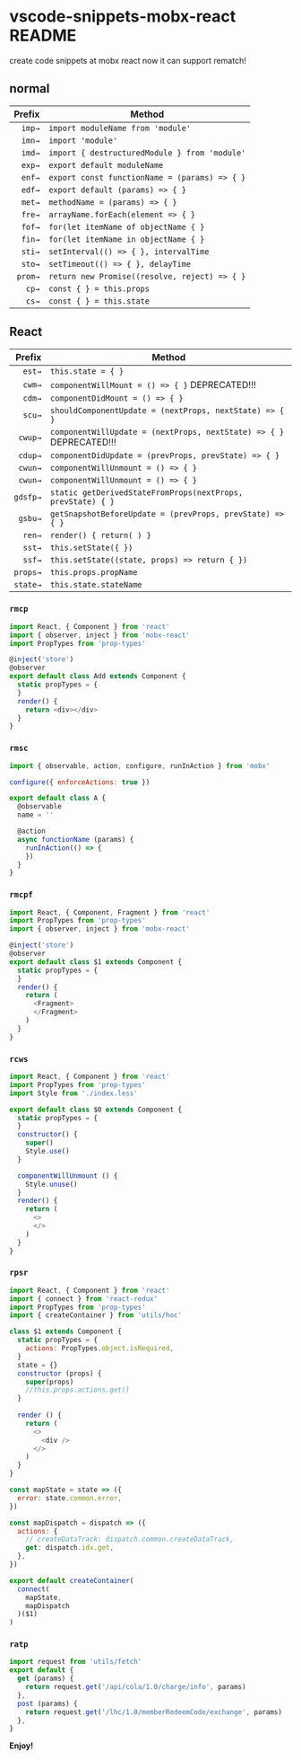 # vscode-snippets-mobx-react README

create code snippets at mobx react
now it can support rematch!

## normal

| Prefix  | Method                                              |
| ------: | --------------------------------------------------- |
| `imp→`  | `import moduleName from 'module'`                   |
| `imn→`  | `import 'module'`                                   |
| `imd→`  | `import { destructuredModule } from 'module'`       |
| `exp→`  | `export default moduleName`                         |
| `enf→`  | `export const functionName = (params) => { }`       |
| `edf→`  | `export default (params) => { }`                    |
| `met→`  | `methodName = (params) => { }`                      |
| `fre→`  | `arrayName.forEach(element => { }`                  |
| `fof→`  | `for(let itemName of objectName { }`                |
| `fin→`  | `for(let itemName in objectName { }`                |
| `sti→`  | `setInterval(() => { }, intervalTime`               |
| `sto→`  | `setTimeout(() => { }, delayTime`                   |
| `prom→` | `return new Promise((resolve, reject) => { }`       |
| `cp→`   | `const { } = this.props`                            |
| `cs→`   | `const { } = this.state`                            |

## React

| Prefix      | Method                                                                              |
| ----------: | ----------------------------------------------------------------------------------- |
| `est→`      | `this.state = { }`                                                                  |
| `cwm→`      | `componentWillMount = () => { }` DEPRECATED!!!                                      |
| `cdm→`      | `componentDidMount = () => { }`                                                     |
| `scu→`      | `shouldComponentUpdate = (nextProps, nextState) => { }`                             |
| `cwup→`     | `componentWillUpdate = (nextProps, nextState) => { }` DEPRECATED!!!                 |
| `cdup→`     | `componentDidUpdate = (prevProps, prevState) => { }`                                |
| `cwun→`     | `componentWillUnmount = () => { }`                                                  |
| `cwun→`     | `componentWillUnmount = () => { }`                                                  |
| `gdsfp→`    | `static getDerivedStateFromProps(nextProps, prevState) { }`                         |
| `gsbu→`     | `getSnapshotBeforeUpdate = (prevProps, prevState) => { }`                           |
| `ren→`      | `render() { return( ) }`                                                            |
| `sst→`      | `this.setState({ })`                                                                |
| `ssf→`      | `this.setState((state, props) => return { })`                                       |
| `props→`    | `this.props.propName`                                                               |
| `state→`    | `this.state.stateName`                                                              |


### `rmcp`

```javascript
import React, { Component } from 'react'
import { observer, inject } from 'mobx-react'
import PropTypes from 'prop-types'

@inject('store')
@observer
export default class Add extends Component {
  static propTypes = {
  }
  render() {
    return <div></div>
  }
}

```

### `rmsc`

```javascript
import { observable, action, configure, runInAction } from 'mobx'

configure({ enforceActions: true })

export default class A {
  @observable
  name = ''

  @action
  async functionName (params) {
    runInAction(() => {
    })
  }
}

```

### `rmcpf`

```javascript
import React, { Component, Fragment } from 'react'
import PropTypes from 'prop-types'
import { observer, inject } from 'mobx-react'

@inject('store')
@observer
export default class $1 extends Component {
  static propTypes = {
  }
  render() {
    return (
      <Fragment>
      </Fragment>
    )
  }
}

```

### `rcws`

```javascript
import React, { Component } from 'react'
import PropTypes from 'prop-types'
import Style from './index.less'

export default class $0 extends Component {
  static propTypes = {
  }
  constructor() {
    super()
    Style.use()
  }

  componentWillUnmount () {
    Style.unuse()
  }
  render() {
    return (
      <>
      </>
    )
  }
}

```

### `rpsr`

```javascript
import React, { Component } from 'react'
import { connect } from 'react-redux'
import PropTypes from 'prop-types'
import { createContainer } from 'utils/hoc'

class $1 extends Component {
  static propTypes = {
    actions: PropTypes.object.isRequired,
  }
  state = {}
  constructor (props) {
    super(props)
    //this.props.actions.get()
  }
  
  render () {
    return (
      <>
        <div />
      </>
    )
  }
}

const mapState = state => ({
  error: state.common.error,
})

const mapDispatch = dispatch => ({
  actions: {
    // createDataTrack: dispatch.common.createDataTrack,
    get: dispatch.idx.get,
  },
})

export default createContainer(
  connect(
    mapState,
    mapDispatch
  )($1)
)

```


### `ratp`

```javascript
import request from 'utils/fetch'
export default {
  get (params) {
    return request.get('/api/cola/1.0/charge/info', params)
  },
  post (params) {
    return request.get('/lhc/1.0/memberRedeemCode/exchange', params)
  },
}

```


**Enjoy!**
